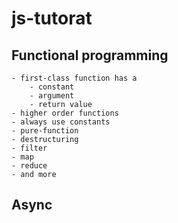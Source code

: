 # js-tutorat

## Functional programming
    - first-class function has a
        - constant
        - argument
        - return value
    - higher order functions
    - always use constants
    - pure-function
    - destructuring
    - filter
    - map
    - reduce
    - and more

## Async